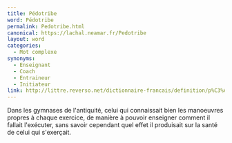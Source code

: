 ```yaml
---
title: Pédotribe
word: Pédotribe
permalink: Pedotribe.html
canonical: https://lachal.neamar.fr/Pedotribe
layout: word
categories:
  - Mot complexe
synonyms:
  - Enseignant
  - Coach
  - Entraineur
  - Initiateur
link: http://littre.reverso.net/dictionnaire-francais/definition/p%C3%A9dotribe/55059
---
```


Dans les gymnases de l'antiquité, celui qui connaissait bien les manoeuvres propres à chaque exercice, de manière à pouvoir enseigner comment il fallait l'exécuter, sans savoir cependant quel effet il produisait sur la santé de celui qui s'exerçait.


